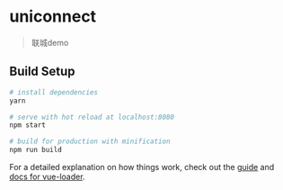 # uniconnect

> 联城demo

## Build Setup

``` bash
# install dependencies
yarn

# serve with hot reload at localhost:8080
npm start

# build for production with minification
npm run build
```

For a detailed explanation on how things work, check out the [guide](http://vuejs-templates.github.io/webpack/) and [docs for vue-loader](http://vuejs.github.io/vue-loader).
